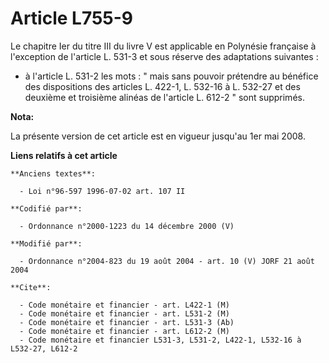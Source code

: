 # Article L755-9

Le chapitre Ier du titre III du livre V est applicable en Polynésie française à l'exception de l'article L. 531-3 et sous
réserve des adaptations suivantes :

- à l'article L. 531-2 les mots : " mais sans pouvoir prétendre au bénéfice des dispositions des articles L. 422-1, L. 532-16
à L. 532-27 et des deuxième et troisième alinéas de l'article L. 612-2 " sont supprimés.

**Nota:**

La présente version de cet article est en vigueur jusqu'au 1er mai 2008.

**Liens relatifs à cet article**

	**Anciens textes**:

	  - Loi n°96-597 1996-07-02 art. 107 II

	**Codifié par**:

	  - Ordonnance n°2000-1223 du 14 décembre 2000 (V)

	**Modifié par**:

	  - Ordonnance n°2004-823 du 19 août 2004 - art. 10 (V) JORF 21 août 2004

	**Cite**:

	  - Code monétaire et financier - art. L422-1 (M)
	  - Code monétaire et financier - art. L531-2 (M)
	  - Code monétaire et financier - art. L531-3 (Ab)
	  - Code monétaire et financier - art. L612-2 (M)
	  - Code monétaire et financier L531-3, L531-2, L422-1, L532-16 à L532-27, L612-2
